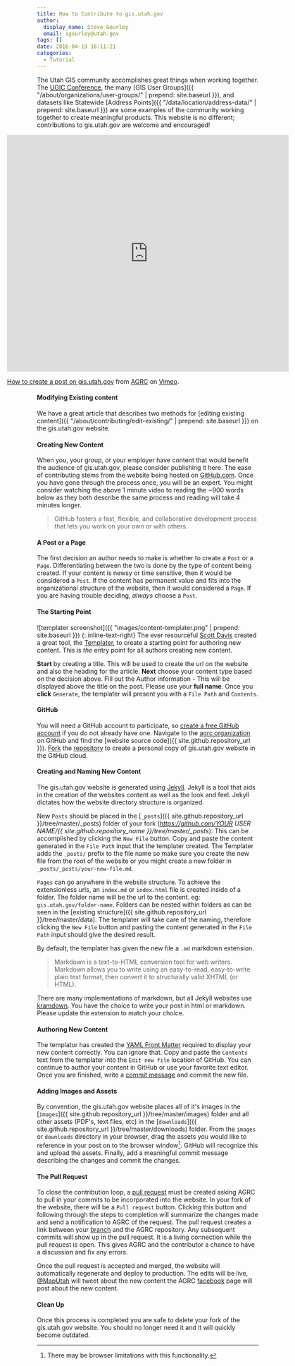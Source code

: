 ```yaml
---
title: How to Contribute to gis.utah.gov
author:
  display_name: Steve Gourley
  email: sgourley@utah.gov
tags: []
date: 2016-04-19 16:11:21
categories:
  - Tutorial
---
```


The Utah GIS community accomplishes great things when working together. The [UGIC Conference](http://ugic.info/), the many [GIS User Groups]({{ "/about/organizations/user-groups/" | prepend: site.baseurl }}), and datasets like Statewide [Address Points]({{ "/data/location/address-data/" | prepend: site.baseurl }}) are some examples of the community working together to create meaningful products. This website is no different; contributions to gis.utah.gov are welcome and encouraged!

<div style="position:relative;left:50%;margin-left:-320px">
    <iframe src="https://player.vimeo.com/video/163472161" width="640" height="537" frameborder="0" webkitallowfullscreen mozallowfullscreen allowfullscreen></iframe>
    <p>
        <a href="https://vimeo.com/163472161">How to create a post on gis.utah.gov</a> from <a href="https://vimeo.com/utahagrc">AGRC</a> on <a href="https://vimeo.com">Vimeo</a>.
    </p>
</div>

#### Modifying Existing content

We have a great article that describes two methods for [editing existing content]({{ "/about/contributing/edit-existing/" | prepend: site.baseurl }}) on the gis.utah.gov website.

#### Creating New Content

When you, your group, or your employer have content that would benefit the audience of gis.utah.gov, please consider publishing it here. The ease of contributing stems from the website being hosted on [GitHub.com](https://github.com/home). Once you have gone through the process once, you will be an expert. You might consider watching the above 1 minute video to reading the ~900 words below as they both describe the same process and reading will take 4 minutes longer.

> GitHub fosters a fast, flexible, and collaborative development process that lets you work on your own or with others.

#### A Post or a Page

The first decision an author needs to make is whether to create a `Post` or a `Page`. Differentiating between the two is done by the type of content being created. If your content is newsy or time sensitive, then it would be considered a `Post`. If the content has permanent value and fits into the organizational structure of the website, then it would considered a `Page`. If you are having trouble deciding, _always_ choose a `Post`.

#### The Starting Point

![templater screenshot]({{ "images/content-templater.png" | prepend: site.baseurl }})
{:.inline-text-right}
The ever resourceful [Scott Davis](https://twitter.com/@SThomasDavis) created a great tool, the [Templater](http://agrc.github.io/templater/), to create a starting point for authoring new content. This is _the_ entry point for all authors creating new content.

**Start** by creating a title. This will be used to create the url on the website and also the heading for the article. **Next** choose your content type based on the decision above. Fill out the Author information - This will be displayed above the title on the post. Please use your **full name**. Once you **click** `Generate`, the templater will present you with a `File Path` and `Contents`.

#### GitHub

You will need a GitHub account to participate, so [create a free GitHub account](https://github.com/join) if you do not already have one. Navigate to the [agrc organization](https://github.com/agrc/) on GitHub and find the [website source code]({{ site.github.repository_url }}). [Fork](https://help.github.com/articles/github-glossary/#fork) the [repository](https://help.github.com/articles/github-glossary/#repository) to create a personal copy of gis.utah.gov website in the GitHub cloud.

#### Creating and Naming New Content

The gis.utah.gov website is generated using [Jekyll](http://jekyllrb.com/). Jekyll is a tool that aids in the creation of the websites content as well as the look and feel. Jekyll dictates how the website directory structure is organized.

New `Posts` should be placed in the [`_posts`]({{ site.github.repository_url }}/tree/master/_posts) folder of your fork (*https://github.com/YOUR USER NAME/{{ site.github.repository_name }}/tree/master/_posts*). This can be accomplished by clicking the `New File` button. Copy and paste the content generated in the `File Path` input that the templater created. The Templater adds the `_posts/` prefix to the file name so make sure you create the new file from the root of the website or you might create a new folder in `_posts/_posts/your-new-file.md`.

`Pages` can go anywhere in the website structure. To achieve the extensionless urls, an `index.md` or `index.html` file is created inside of a folder. The folder name will be the url to the content. eg: `gis.utah.gov/folder-name`. Folders can be nested within folders as can be seen in the [existing structure]({{ site.github.repository_url }}/tree/master/data). The templater will take care of the naming, therefore clicking the `New File` button and pasting the content generated in the `File Path` input should give the desired result.

By default, the templater has given the new file a `.md` markdown extension.

> Markdown is a text-to-HTML conversion tool for web writers. Markdown allows you to write using an easy-to-read, easy-to-write plain text format, then convert it to structurally valid XHTML (or HTML).

There are many implementations of markdown, but all Jekyll websites use [kramdown](http://kramdown.gettalong.org/syntax.html). You have the choice to write your post in html or markdown. Please update the extension to match your choice.

#### Authoring New Content

The templator has created the [YAML Front Matter](https://jekyllrb.com/docs/frontmatter/) required to display your new content correctly. You can ignore that. Copy and paste the `Contents` text from the templater into the `Edit new file` location of GitHub. You can continue to author your content in GitHub or use your favorite text editor. Once you are finished, write a [commit message](https://help.github.com/articles/github-glossary/#commit) and commit the new file.

#### Adding Images and Assets

By convention, the gis.utah.gov website places all of it's images in the [`images`]({{ site.github.repository_url }}/tree/master/images) folder and all other assets (PDF's, text files, etc) in the [`downloads`]({{ site.github.repository_url }}/tree/master/downloads) folder. From the `images` or `downloads` directory in your browser, drag the assets you would like to reference in your post on to the browser window[^1]. GitHub will recognize this and upload the assets. Finally, add a meaningful commit message describing the changes and commit the changes.

#### The Pull Request

To close the contribution loop, a [pull request](https://help.github.com/articles/github-glossary/#pull-request) must be created asking AGRC to pull in your commits to be incorporated into the website. In your fork of the website, there will be a `Pull request` button. Clicking this button and following through the steps to completion will summarize the changes made and send a notification to AGRC of the request. The pull request creates a link between your [branch](https://help.github.com/articles/github-glossary/#branch) and the AGRC repository. Any subsequent commits will show up in the pull request. It is a living connection while the pull request is open. This gives AGRC and the contributor a chance to have a discussion and fix any errors.

Once the pull request is accepted and merged, the website will automatically regenerate and deploy to production. The edits will be live, [@MapUtah](https://twitter.com/@MapUtah) will tweet about the new content the AGRC  [facebook](https://facebook.com/utahagrc) page will post about the new content.

#### Clean Up

Once this process is completed you are safe to delete your fork of the gis.utah.gov website. You should no longer need it and it will quickly become outdated.

[^1]: There may be browser limitations with this functionality.
